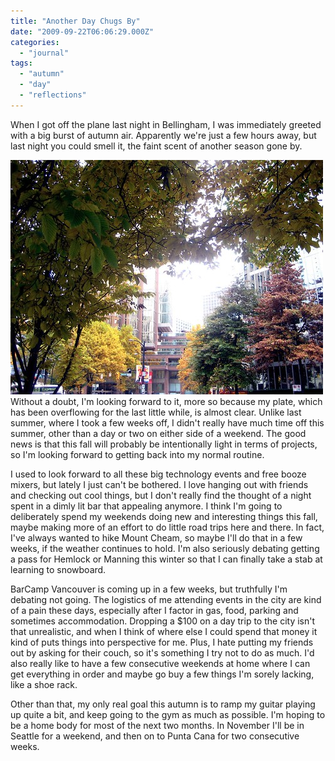 ```yaml
---
title: "Another Day Chugs By"
date: "2009-09-22T06:06:29.000Z"
categories: 
  - "journal"
tags: 
  - "autumn"
  - "day"
  - "reflections"
---
```


When I got off the plane last night in Bellingham, I was immediately greeted with a big burst of autumn air. Apparently we're just a few hours away, but last night you could smell it, the faint scent of another season gone by.

![](images/1809445493_bdfd64da28.jpg)Without a doubt, I'm looking forward to it, more so because my plate, which has been overflowing for the last little while, is almost clear. Unlike last summer, where I took a few weeks off, I didn't really have much time off this summer, other than a day or two on either side of a weekend. The good news is that this fall will probably be intentionally light in terms of projects, so I'm looking forward to getting back into my normal routine.

I used to look forward to all these big technology events and free booze mixers, but lately I just can't be bothered. I love hanging out with friends and checking out cool things, but I don't really find the thought of a night spent in a dimly lit bar that appealing anymore. I think I'm going to deliberately spend my weekends doing new and interesting things this fall, maybe making more of an effort to do little road trips here and there. In fact, I've always wanted to hike Mount Cheam, so maybe I'll do that in a few weeks, if the weather continues to hold. I'm also seriously debating getting a pass for Hemlock or Manning this winter so that I can finally take a stab at learning to snowboard.

BarCamp Vancouver is coming up in a few weeks, but truthfully I'm debating not going. The logistics of me attending events in the city are kind of a pain these days, especially after I factor in gas, food, parking and sometimes accommodation. Dropping a $100 on a day trip to the city isn't that unrealistic, and when I think of where else I could spend that money it kind of puts things into perspective for me. Plus, I hate putting my friends out by asking for their couch, so it's something I try not to do as much. I'd also really like to have a few consecutive weekends at home where I can get everything in order and maybe go buy a few things I'm sorely lacking, like a shoe rack.

Other than that, my only real goal this autumn is to ramp my guitar playing up quite a bit, and keep going to the gym as much as possible. I'm hoping to be a home body for most of the next two months. In November I'll be in Seattle for a weekend, and then on to Punta Cana for two consecutive weeks.
